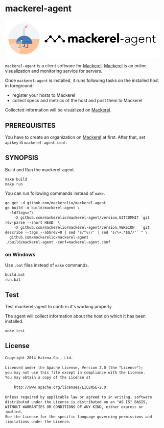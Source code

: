 mackerel-agent
===============

![agent-si](docs/images/agent-si.png "mackerel-agent")

`mackerel-agent` is a client software for [Mackerel](https://mackerel.io/).
[Mackerel](https://mackerel.io/) is an online visualization and monitoring service for servers.

Once `mackerel-agent` is installed, it runs following tasks on the installed host in foreground:
- register your hosts to Mackerel
- collect specs and metrics of the host and post them to Mackerel

Collected information will be visualized on [Mackerel](https://mackerel.io/).

PREREQUISITES
-------------

You have to create an organization on [Mackerel](https://mackerel.io/) at first.
After that, set `apikey` in `mackerel-agent.conf`.

SYNOPSIS
--------

Build and Run the mackerel-agent.

```
make build
make run
```

You can run following commands instead of `make`.

```
go get -d github.com/mackerelio/mackerel-agent
go build -o build/mackerel-agent \
  -ldflags="\
    -X github.com/mackerelio/mackerel-agent/version.GITCOMMIT `git rev-parse --short HEAD` \
    -X github.com/mackerelio/mackerel-agent/version.VERSION   `git describe --tags --abbrev=0 | sed 's/^v//' | sed 's/\+.*$$//'` " \
  github.com/mackerelio/mackerel-agent
./build/mackerel-agent -conf=mackerel-agent.conf
```

### on Windows

Use `.bat` files instead of `make` commands.

```
build.bat
run.bat
```

Test
----------

Test mackerel-agent to confirm it's working properly.

The agent will collect information about the host on which it has been installed.

```
make test
```

License
----------
```
Copyright 2014 Hatena Co., Ltd.

Licensed under the Apache License, Version 2.0 (the "License");
you may not use this file except in compliance with the License.
You may obtain a copy of the License at

    http://www.apache.org/licenses/LICENSE-2.0

Unless required by applicable law or agreed to in writing, software
distributed under the License is distributed on an "AS IS" BASIS,
WITHOUT WARRANTIES OR CONDITIONS OF ANY KIND, either express or implied.
See the License for the specific language governing permissions and
limitations under the License.
```
